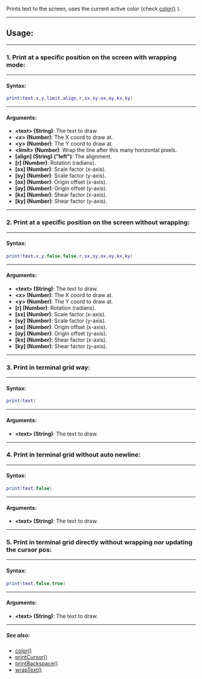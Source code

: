 Prints text to the screen, uses the current active color (check [color()](color.md) ).

---

## Usage:

---

### 1. Print at a specific position on the screen with wrapping mode:

---

#### Syntax:
```lua
print(text,x,y,limit,align,r,sx,sy,ox,oy,kx,ky)
```

---

#### Arguments:

* **<text\> (String)**: The text to draw.
* **<x\> (Number)**: The X coord to draw at.
* **<y\> (Number)**: The Y coord to draw at.
* **<limit\> (Number)**: Wrap the line after this many horizontal pixels.
* **[align] (String) ("left")**: The alignment.
* **[r] (Number)**: Rotation (radians).
* **[sx] (Number)**: Scale factor (x-axis).
* **[sy] (Number)**: Scale factor (y-axis).
* **[ox] (Number)**: Origin offset (x-axis).
* **[oy] (Number)**: Origin offset (y-axis).
* **[kx] (Number)**: Shear factor (x-axis).
* **[ky] (Number)**: Shear factor (y-axis).

---

### 2. Print at a specific position on the screen without wrapping:

---

#### Syntax:
```lua
print(text,x,y,false,false,r,sx,sy,ox,oy,kx,ky)
```

---

#### Arguments:

* **<text\> (String)**: The text to draw.
* **<x\> (Number)**: The X coord to draw at.
* **<y\> (Number)**: The Y coord to draw at.
* **[r] (Number)**: Rotation (radians).
* **[sx] (Number)**: Scale factor (x-axis).
* **[sy] (Number)**: Scale factor (y-axis).
* **[ox] (Number)**: Origin offset (x-axis).
* **[oy] (Number)**: Origin offset (y-axis).
* **[kx] (Number)**: Shear factor (x-axis).
* **[ky] (Number)**: Shear factor (y-axis).

---

### 3. Print in terminal grid way:

---

#### Syntax:
```lua
print(text)
```

---

#### Arguments:

* **<text\> (String)**: The text to draw.

---

### 4. Print in terminal grid without auto newline:

---

#### Syntax:
```lua
print(text,false)
```

---

#### Arguments:

* **<text\> (String)**: The text to draw.

---

### 5. Print in terminal grid directly without wrapping nor updating the cursor pos:

---

#### Syntax:
```lua
print(text,false,true)
```

---

#### Arguments:

* **<text\> (String)**: The text to draw.

---

##### See also:

* [color()](color.md)
* [printCursor()](printCursor.md)
* [printBackspace()](printBackspace.md)
* [wrapText()](wrapText.md)